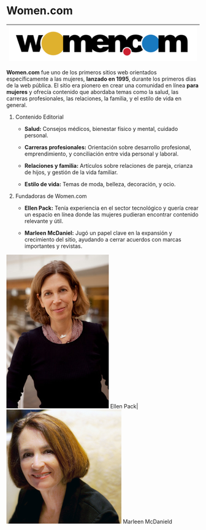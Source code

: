 # Women.com 

|![Logo Women.com](https://github.com/CRBalta/CRBalta-SMX2-M8UF1A1-HistoriaWeb-95-Women.com-Baltasar/blob/main/Women.com.png)|
|----------------------|


__Women.com__ fue uno de los primeros sitios web orientados específicamente a las mujeres, __lanzado en 1995__, durante los primeros días de la web pública. El sitio era pionero en crear una comunidad en línea __para mujeres__ y ofrecía contenido que abordaba temas como la salud, las carreras profesionales, las relaciones, la familia, y el estilo de vida en general.

1. Contenido Editorial 

	+	__Salud:__ Consejos médicos, bienestar físico y mental, cuidado personal.

	+	__Carreras profesionales:__ Orientación sobre desarrollo profesional, emprendimiento, y conciliación entre vida personal y laboral.

	+	__Relaciones y familia:__ Artículos sobre relaciones de pareja, crianza de hijos, y gestión de la vida familiar.

	+	__Estilo de vida:__ Temas de moda, belleza, decoración, y ocio.

2. Fundadoras de Women.com

	+	__Ellen Pack:__ Tenía experiencia en el sector tecnológico y quería crear un espacio en línea donde las mujeres pudieran encontrar contenido relevante y útil.

	+	__Marleen McDaniel:__ Jugó un papel clave en la expansión y crecimiento del sitio, ayudando a cerrar acuerdos con marcas importantes y revistas.



![Ellen Pack](https://github.com/CRBalta/CRBalta-SMX2-M8UF1A1-HistoriaWeb-95-Women.com-Baltasar/blob/main/EllenPackHighResHeadshot.jpg) Ellen Pack|  ![ Marleen McDanield](https://github.com/CRBalta/CRBalta-SMX2-M8UF1A1-HistoriaWeb-95-Women.com-Baltasar/blob/main/MarleenMcDaniel.jpg) Marleen McDanield

